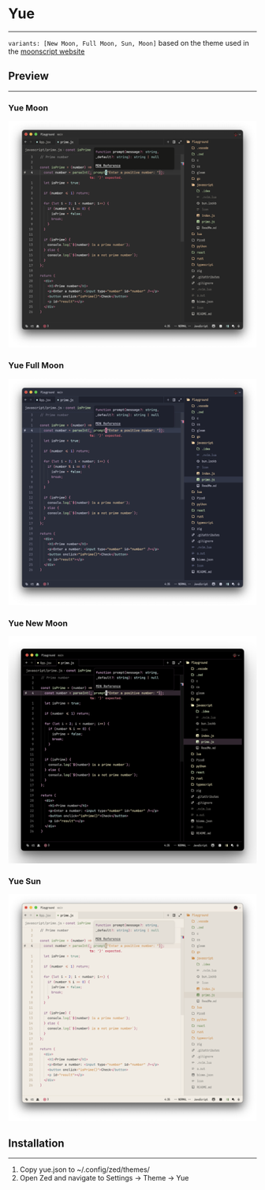 # Yue
--------------
`variants: [New Moon, Full Moon, Sun, Moon]`
based on the theme used in the [moonscript website](<https://moonscript.org/>)

## Preview
--------------
### Yue Moon
<img src="assets/yue-moon.png" width="670">

### Yue Full Moon
<img src="assets/yue-full-moon.png" width="670">

### Yue New Moon
<img src="assets/yue-new-moon.png" width="670">

### Yue Sun
<img src="assets/yue-sun.png" width="670">


## Installation
--------------
1. Copy yue.json to ~/.config/zed/themes/
2. Open Zed and navigate to Settings -> Theme -> Yue
